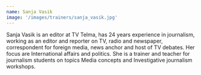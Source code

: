 ```yaml
---
name: Sanja Vasik
image: '/images/trainers/sanja_vasik.jpg'
---
```


Sanja Vasik is an editor at TV Telma, has 24 years experience in journalism, working as an editor and reporter on TV, radio and newspaper, correspondent for foreign media, news anchor and host of TV debates. Her focus are International affairs and politics. She is a trainer and teacher for journalism students on topics Media concepts and Investigative journalism workshops.
